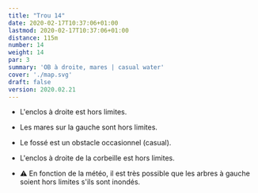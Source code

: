 ```yaml
---
title: "Trou 14"
date: 2020-02-17T10:37:06+01:00
lastmod: 2020-02-17T10:37:06+01:00
distance: 115m
number: 14
weight: 14
par: 3
summary: 'OB à droite, mares | casual water'
cover: './map.svg'
draft: false
version: 2020.02.21
---
```


- L'enclos à droite est hors limites.
- Les mares sur la gauche sont hors limites.
- Le fossé est un obstacle occasionnel (casual).
- L'enclos à droite de la corbeille est hors limites.

- ⚠️ En fonction de la météo, il est très possible que les arbres à gauche soient hors limites s'ils sont inondés.

